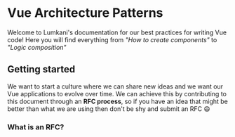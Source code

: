 # Vue Architecture Patterns

Welcome to Lumkani's documentation for our best practices for writing Vue code! Here you will find everything from *"How to create components"* to *"Logic composition"*

## Getting started

We want to start a culture where we can share new ideas and we want our Vue applications to evolve over time. We can achieve this by contributing to this document through an **RFC process**, so if you have an idea that might be better than what we are using then don't be shy and submit an RFC :smile:

### What is an RFC?